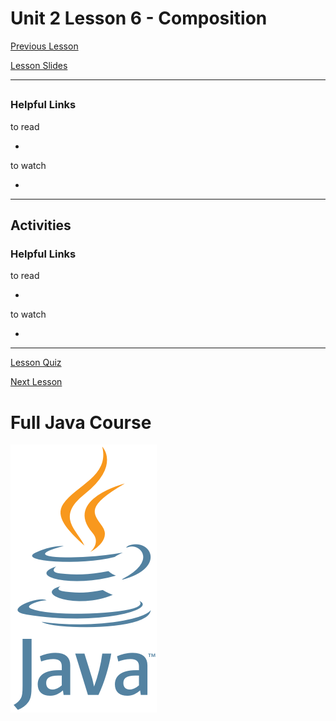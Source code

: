 # Unit 2 Lesson 6 - Composition

[Previous Lesson](https://github.com/Kevin-Lago/java-course-guide/tree/master/unit_2_understanding_java/lesson_5_interfaces#unit-2-lesson-5---interfaces)

[Lesson Slides](https://docs.google.com/presentation/d/1syJhr-P8Y7GTFQKdFnJIvoVxlRskQUSZSz3ZRHfRvNM/edit?usp=sharing)

---
##

### Helpful Links

to read

- []()

to watch

- []()

---
## Activities

### Helpful Links

to read

- []()

to watch

- []()

---

[Lesson Quiz]()

[Next Lesson](https://github.com/Kevin-Lago/java-course-guide/tree/master/unit_2_understanding_java/lesson_7_inheritance#unit-2-lesson-7---inheritance)

# Full Java Course

<a href="https://github.com/Kevin-Lago/java_full_course">
	<img src="../../java_logo.png" />
</a>

